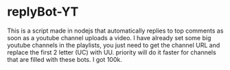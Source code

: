 # replyBot-YT
This is a script made in nodejs that automatically replies to top comments as soon as a youtube channel uploads a video. I have already set some big youtube channels in the playlists, you just need to get the channel URL and replace the first 2 letter (UC) with UU. priority will do it faster for channels that are filled with these bots. I got 100k.
